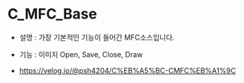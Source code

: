 # C_MFC_Base

* 설명 : 가장 기본적인 기능이 들어간 MFC소스입니다.

* 기능 : 이미지 Open, Save, Close, Draw

* https://velog.io/@psh4204/C%EB%A5%BC-CMFC%EB%A1%9C
